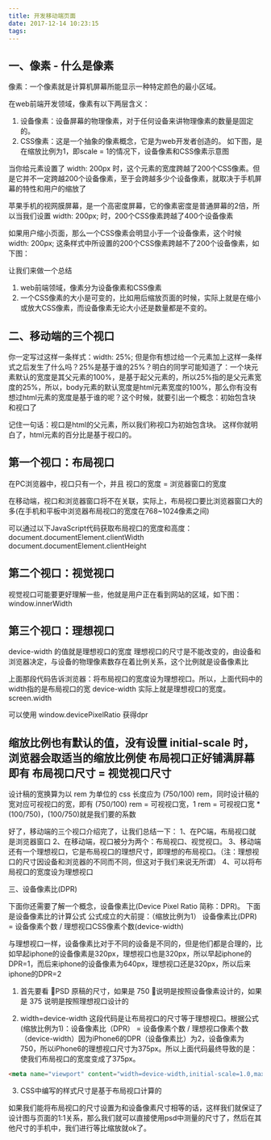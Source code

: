```yaml
---
title: 开发移动端页面
date: 2017-12-14 10:23:15
tags:
---
```


## 一、像素 - 什么是像素

像素：一个像素就是计算机屏幕所能显示一种特定颜色的最小区域。 

在web前端开发领域，像素有以下两层含义：
1. 设备像素：设备屏幕的物理像素，对于任何设备来讲物理像素的数量是固定的。
2. CSS像素：这是一个抽象的像素概念，它是为web开发者创造的。
如下图，是在缩放比例为1，即scale = 1的情况下，设备像素和CSS像素示意图

当你给元素设置了 width: 200px 时，这个元素的宽度跨越了200个CSS像素。但是它并不一定跨越200个设备像素，至于会跨越多少个设备像素，就取决于手机屏幕的特性和用户的缩放了

苹果手机的视网膜屏幕，是一个高密度屏幕，它的像素密度是普通屏幕的2倍，所以当我们设置 width: 200px; 时，200个CSS像素跨越了400个设备像素

如果用户缩小页面，那么一个CSS像素会明显小于一个设备像素，这个时候 width: 200px; 这条样式中所设置的200个CSS像素跨越不了200个设备像素，如下图：

让我们来做一个总结
1. web前端领域，像素分为设备像素和CSS像素
2. 一个CSS像素的大小是可变的，比如用后缩放页面的时候，实际上就是在缩小或放大CSS像素，而设备像素无论大小还是数量都是不变的。

## 二、移动端的三个视口

你一定写过这样一条样式：width: 25%; 但是你有想过给一个元素加上这样一条样式之后发生了什么吗？25%是基于谁的25%？明白的同学可能知道了：一个块元素默认的宽度是其父元素的100%，是基于起父元素的，所以25%指的是父元素宽度的25%，所以，body元素的默认宽度是html元素宽度的100%，那么你有没有想过html元素的宽度是基于谁的呢？这个时候，就要引出一个概念：初始包含块和视口了

记住一句话：视口是html的父元素，所以我们称视口为初始包含块。 这样你就明白了，html元素的百分比是基于视口的。

## 第一个视口：布局视口

在PC浏览器中，视口只有一个，并且 视口的宽度 = 浏览器窗口的宽度

在移动端，视口和浏览器窗口将不在关联，实际上，布局视口要比浏览器窗口大的多(在手机和平板中浏览器布局视口的宽度在768~1024像素之间)

可以通过以下JavaScript代码获取布局视口的宽度和高度：
document.documentElement.clientWidth
document.documentElement.clientHeight

## 第二个视口：视觉视口

视觉视口可能要更好理解一些，他就是用户正在看到网站的区域，如下图：
window.innerWidth

## 第三个视口：理想视口
device-width 的值就是理想视口的宽度
理想视口的尺寸是不能改变的，由设备和浏览器决定，与设备的物理像素数存在着比例关系，这个比例就是设备像素比

<meta name="viewport" content="width=device-width" />
上面那段代码告诉浏览器：将布局视口的宽度设为理想视口。所以，上面代码中的width指的是布局视口的宽 device-width 实际上就是理想视口的宽度。
screen.width

可以使用 window.devicePixelRatio 获得dpr

## 缩放比例也有默认的值，没有设置 initial-scale 时，浏览器会取适当的缩放比例使 布局视口正好铺满屏幕即有 布局视口尺寸 = 视觉视口尺寸

设计稿的宽换算为以 rem 为单位的 css 长度应为 (750/100) rem，同时设计稿的宽对应可视视口的宽，即有 (750/100) rem = 可视视口宽，1 rem = 可视视口宽 * (100/750)，(100/750)就是我们要的系数

好了，移动端的三个视口介绍完了，让我们总结一下：
1、在PC端，布局视口就是浏览器窗口
  2、在移动端，视口被分为两个：布局视口、视觉视口。
  3、移动端还有一个理想视口，它是布局视口的理想尺寸，即理想的布局视口。（注：理想视口的尺寸因设备和浏览器的不同而不同，但这对于我们来说无所谓）
  4、可以将布局视口的宽度设为理想视口

三、设备像素比(DPR)

下面你还需要了解一个概念，设备像素比(Device Pixel Ratio 简称：DPR)。
下面是设备像素比的计算公式
公式成立的大前提：（缩放比例为1）
设备像素比(DPR) = 设备像素个数 / 理想视口CSS像素个数(device-width)

与理想视口一样，设备像素比对于不同的设备是不同的，但是他们都是合理的，比如早起iphone的设备像素是320px，理想视口也是320px，所以早起iphone的DPR=1，而后来iphone的设备像素为640px，理想视口还是320px，所以后来iphone的DPR=2


1. 首先要看 PSD 原稿的尺寸，如果是 750 说明是按照设备像素设计的，如果是 375 说明是按照理想视口设计的

2. width=device-width  这段代码是让布局视口的尺寸等于理想视口。根据公式(缩放比例为1)：设备像素比（DPR） = 设备像素个数 / 理想视口像素个数（device-width）因为iPhone6的DPR（设备像素比）为2，设备像素为750，所以iPhone6的理想视口尺寸为375px。所以上面代码最终导致的是：使我们布局视口的宽度变成了375px。
```html
<meta name="viewport" content="width=device-width,initial-scale=1.0,maximum-scale=1.0,user-scalable=no" />
```
3. CSS中编写的样式尺寸是基于布局视口计算的

如果我们能将布局视口的尺寸设置为和设备像素尺寸相等的话，这样我们就保证了设计图与页面的1:1关系，那么我们就可以直接使用psd中测量的尺寸了，然后在其他尺寸的手机中，我们进行等比缩放就ok了。
